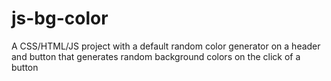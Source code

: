 # js-bg-color
A CSS/HTML/JS project with a default random color generator on a header and button that generates random background colors on the click of a button
